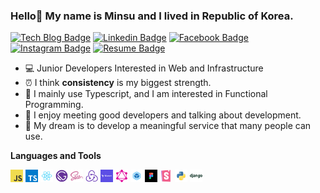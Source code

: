 ### Hello👋 My name is Minsu and I lived in Republic of Korea.<br/>

[![Tech Blog Badge](http://img.shields.io/badge/-Tech%20blog-000000?style=flat-square&logo=github&link=https://alstn2468.github.io/)](https://alstn2468.github.io/) [![Linkedin Badge](https://img.shields.io/badge/-LinkedIn-blue?style=flat-square&logo=Linkedin&logoColor=white&link=https://www.linkedin.com/in/minsu-kim-336289160/)](https://www.linkedin.com/in/minsu-kim-336289160/) [![Facebook Badge](https://img.shields.io/badge/Facebook-1877f2?style=flat-square&logo=facebook&logoColor=white&link=https://www.facebook.com/alstn2468)](https://www.facebook.com/alstn2468) [![Instagram Badge](https://img.shields.io/badge/Instagram-ff69b4?style=flat-square&logo=instagram&logoColor=white&link=https://www.instagram.com/minsu._.0102/)](https://www.instagram.com/minsu._.0102/) [![Resume Badge](https://img.shields.io/badge/Resume-663399?style=flat-square&logo=gatsby&logoColor=white&link=https://alstn2468.github.io/gatsby-resume/)](https://alstn2468.github.io/gatsby-resume/)

- 💻 Junior Developers Interested in Web and Infrastructure
- ⏰ I think **consistency** is my biggest strength.
- 📝 I mainly use Typescript, and I am interested in Functional Programming.
- 🙌 I enjoy meeting good developers and talking about development.
- 🌈 My dream is to develop a meaningful service that many people can use.

**Languages and Tools**  

<code><img height="20" src="https://raw.githubusercontent.com/github/explore/80688e429a7d4ef2fca1e82350fe8e3517d3494d/topics/javascript/javascript.png"></code>
<code><img height="20" src="https://raw.githubusercontent.com/github/explore/80688e429a7d4ef2fca1e82350fe8e3517d3494d/topics/typescript/typescript.png"></code>
<code><img height="20" src="https://raw.githubusercontent.com/github/explore/80688e429a7d4ef2fca1e82350fe8e3517d3494d/topics/react/react.png"></code>
<code><img height="20" src="https://raw.githubusercontent.com/github/explore/e94815998e4e0713912fed477a1f346ec04c3da2/topics/gatsby/gatsby.png"></code>
<code><img height="20" src="https://raw.githubusercontent.com/github/explore/80688e429a7d4ef2fca1e82350fe8e3517d3494d/topics/sass/sass.png"></code>
<code><img height="20" src="https://raw.githubusercontent.com/github/explore/80688e429a7d4ef2fca1e82350fe8e3517d3494d/topics/redux/redux.png"></code>
<code><img height="20" src="https://raw.githubusercontent.com/github/explore/80688e429a7d4ef2fca1e82350fe8e3517d3494d/topics/terraform/terraform.png"></code>
<code><img height="20" src="https://raw.githubusercontent.com/github/explore/5c058a388828bb5fde0bcafd4bc867b5bb3f26f3/topics/graphql/graphql.png"></code>
<code><img height="20" src="https://raw.githubusercontent.com/github/explore/80688e429a7d4ef2fca1e82350fe8e3517d3494d/topics/webpack/webpack.png"></code>
<code><img height="20" src="https://raw.githubusercontent.com/github/explore/05d0f0dfceafd861bdf2b53559399dae7b2e2d8b/topics/figma/figma.png"></code>
<code><img height="20" src="https://raw.githubusercontent.com/github/explore/80688e429a7d4ef2fca1e82350fe8e3517d3494d/topics/storybook/storybook.png"></code>
<code><img height="20" src="https://raw.githubusercontent.com/github/explore/80688e429a7d4ef2fca1e82350fe8e3517d3494d/topics/python/python.png"></code>
<code><img height="20" src="https://raw.githubusercontent.com/github/explore/80688e429a7d4ef2fca1e82350fe8e3517d3494d/topics/django/django.png"></code>
